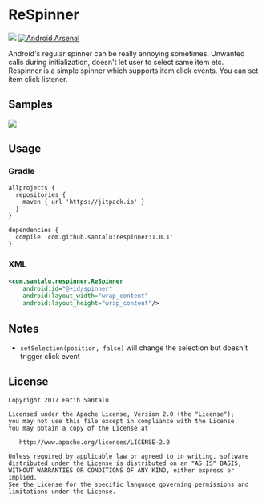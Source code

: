 # ReSpinner

[![](https://jitpack.io/v/santalu/respinner.svg)](https://jitpack.io/#santalu/respinner) [![Android Arsenal](https://img.shields.io/badge/Android%20Arsenal-ReSpinner-brightgreen.svg?style=flat)](https://android-arsenal.com/details/1/6074)

Android's regular spinner can be really annoying sometimes. Unwanted calls during initialization, doesn't let user to select same item etc. </br>
Respinner is a simple spinner which supports item click events. You can set item click listener.

## Samples

<img src="https://github.com/santalu/respinner/blob/master/screens/sample.gif"/>

## Usage

### Gradle
```
allprojects {
  repositories {
    maven { url 'https://jitpack.io' }
  }
}
```
```
dependencies {
  compile 'com.github.santalu:respinner:1.0.1'
}
```

### XML
```xml
<com.santalu.respinner.ReSpinner
    android:id="@+id/spinner"
    android:layout_width="wrap_content"
    android:layout_height="wrap_content"/>
```
## Notes

* ```setSelection(position, false)``` will change the selection but doesn't trigger click event

## License
```
Copyright 2017 Fatih Santalu

Licensed under the Apache License, Version 2.0 (the "License");
you may not use this file except in compliance with the License.
You may obtain a copy of the License at

   http://www.apache.org/licenses/LICENSE-2.0

Unless required by applicable law or agreed to in writing, software
distributed under the License is distributed on an "AS IS" BASIS,
WITHOUT WARRANTIES OR CONDITIONS OF ANY KIND, either express or implied.
See the License for the specific language governing permissions and
limitations under the License.
```
